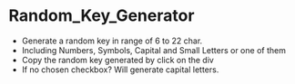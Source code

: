 <h1>Random_Key_Generator</h1>
<ul>
  <li>Generate a random key in range of 6 to 22 char.</li>
  <li>Including Numbers, Symbols, Capital and Small Letters or one of them</li>
  <li>Copy the random key generated by click on the div</li>
  <li>If no chosen checkbox? Will generate capital letters.</li>
</ul>
